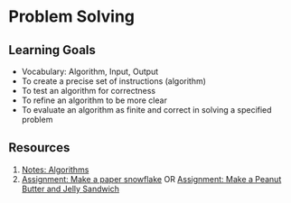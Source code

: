 # Problem Solving

## Learning Goals
- Vocabulary: Algorithm, Input, Output
- To create a precise set of instructions (algorithm)
- To test an algorithm for correctness
- To refine an algorithm to be more clear
- To evaluate an algorithm as finite and correct in solving a specified problem

## Resources
1. [Notes: Algorithms](notes/algorithms.md)
1. [Assignment: Make a paper snowflake](assignments/snowflake.md) OR [Assignment: Make a Peanut Butter and Jelly Sandwich](assignments/pb-and-j.md)
